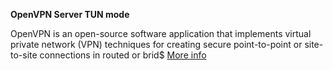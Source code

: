 **OpenVPN Server TUN mode**

OpenVPN is an open-source software application that implements virtual private network (VPN) techniques for creating secure point-to-point or site-to-site connections in routed or brid$
<a href="http://lime-technology.com/forum/index.php?topic=28557.0" title="2014.12.28
        The plugin are now using EasyRSA V3, that's mean after you have done this upgrade you then need to recreate all the config files and cert/keys for the server and clients!!.
You can now chose to create one inline file for the clients! works perfect on iOS & Android!
2014.12.29
        Update the GUI.
2015.01.01
        Fixed a bug in cert settings page.
2015.01.01b
        Fixed a typo.
2015.01.12
        Fixed autostart.
2015.01.12a
        Fixed autostart.
">More info</a>
